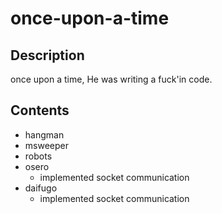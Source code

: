 # once-upon-a-time
## Description
once upon a time, He was writing a fuck'in code.

## Contents
- hangman
- msweeper
- robots
- osero
  - implemented socket communication
- daifugo
  - implemented socket communication
